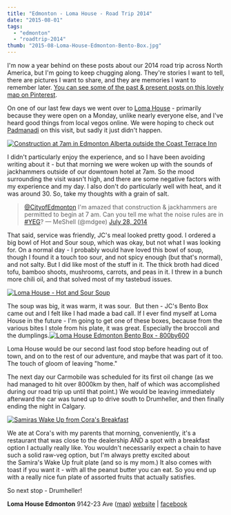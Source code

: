 ```yaml
---
title: "Edmonton - Loma House - Road Trip 2014"
date: "2015-08-01"
tags:
  - "edmonton"
  - "roadtrip-2014"
thumb: "2015-08-Loma-House-Edmonton-Bento-Box.jpg"
---
```


I'm now a year behind on these posts about our 2014 road trip across North America, but I'm going to keep chugging along. They're stories I want to tell, there are pictures I want to share, and they are memories I want to remember later. [You can see some of the past & present posts on this lovely map on Pinterest](https://www.pinterest.com/meshellg/roadtrip-2014/).

On one of our last few days we went over to [Loma House](http://www.lomahousevegexpress.com/) - primarily because they were open on a Monday, unlike nearly everyone else, and I've heard good things from local vegos online. We were hoping to check out [Padmanadi](http://meshell.ca/blog/category/padmanadi/) on this visit, but sadly it just didn't happen.

[![Construction at 7am in Edmonton Alberta outside the Coast Terrace Inn](images/20171306116_74bdd904bb_z.jpg)](https://www.flickr.com/photos/prairiev/20171306116/in/dateposted-public/ "Construction at 7am in Edmonton Alberta outside the Coast Terrace Inn")
<script src="//embedr.flickr.com/assets/client-code.js" async charset="utf-8"></script>

I didn't particularly enjoy the experience, and so I have been avoiding writing about it - but that morning we were woken up with the sounds of jackhammers outside of our downtown hotel at 7am. So the mood surrounding the visit wasn't high, and there are some negative factors with my experience and my day. I also don't do particularly well with heat, and it was around 30. So, take my thoughts with a grain of salt.

<blockquote class="twitter-tweet" lang="en"><a href="https://twitter.com/CityofEdmonton">@CityofEdmonton</a> I'm amazed that construction &amp; jackhammers are permitted to begin at 7 am. Can you tell me what the noise rules are in <a href="https://twitter.com/hashtag/YEG?src=hash">#YEG</a>? — MeShell (@mdgee) <a href="https://twitter.com/mdgee/status/493749203189780480">July 28, 2014</a></blockquote>

<script src="//platform.twitter.com/widgets.js" async charset="utf-8"></script>

That said, service was friendly, JC's meal looked pretty good. I ordered a big bowl of Hot and Sour soup, which was okay, but not what I was looking for. On a normal day - I probably would have loved this bowl of soup, though I found it a touch too sour, and not spicy enough (but that's normal), and not salty. But I did like most of the stuff in it. The thick broth had diced tofu, bamboo shoots, mushrooms, carrots, and peas in it. I threw in a bunch more chili oil, and that solved most of my tastebud issues.

[![Loma House - Hot and Sour Soup](images/14788608995_d9d51df8fe_z.jpg)](https://www.flickr.com/photos/prairiev/14788608995/in/photolist-ouMFkq-owPuea "Loma House - Hot and Sour Soup")

The soup was big, it was warm, it was sour.  But then - JC's Bento Box came out and I felt like I had made a bad call. If I ever find myself at Loma House in the future - I'm going to get one of these boxes, because from the various bites I stole from his plate, it was great. Especially the broccoli and the dumplings.[![Loma House Edmonton Bento Box - 800by600](images/Loma-House-Edmonton-Bento-Box-800by600.jpeg)](http://meshell.ca/blog/wp-content/uploads/2015/08/Loma-House-Edmonton-Bento-Box-800by600.jpeg)

Loma House would be our second last food stop before heading out of town, and on to the rest of our adventure, and maybe that was part of it too. The touch of gloom of leaving "home."

The next day our Carmobile was scheduled for its first oil change (as we had managed to hit over 8000km by then, half of which was accomplished during our road trip up until that point.) We would be leaving immediately afterward the car was tuned up to drive south to Drumheller, and then finally ending the night in Calgary.

[![Samiras Wake Up from Cora's Breakfast](images/20171852826_3ed94819fe_z.jpg)](https://www.flickr.com/photos/prairiev/20171852826/in/album-72157645740351143/ "Samiras Wake Up from Cora's Breakfast")
<script src="//embedr.flickr.com/assets/client-code.js" async charset="utf-8"></script>

We ate at Cora's with my parents that morning, conveniently, it's a restaurant that was close to the dealership AND a spot with a breakfast option I actually really like. You wouldn't necessarily expect a chain to have such a solid raw-veg option, but I'm always pretty excited about the Samira's Wake Up fruit plate (and so is my mom.) It also comes with toast if you want it - with all the peanut butter you can eat. So you end up with a really nice fun plate of assorted fruits that actually satisfies.

So next stop - Drumheller!

**Loma House Edmonton** 9142-23 Ave ([map](https://www.google.ca/maps?um=1&ie=UTF-8&q=9142-23+Avenue&fb=1&gl=ca&hnear=Edmonton,+AB&cid=0,0,17218002248844562901&ei=7-G-TbjtGujZ0QHCl9zJCQ&sa=X&oi=local_result&ct=image&resnum=1&ved=0CBsQnwIwAA)) [website](http://www.lomahousevegexpress.com/contact/) | [facebook](https://www.facebook.com/pages/Loma-House-Vegetarian-Express/210393948998071?fref=ts)
